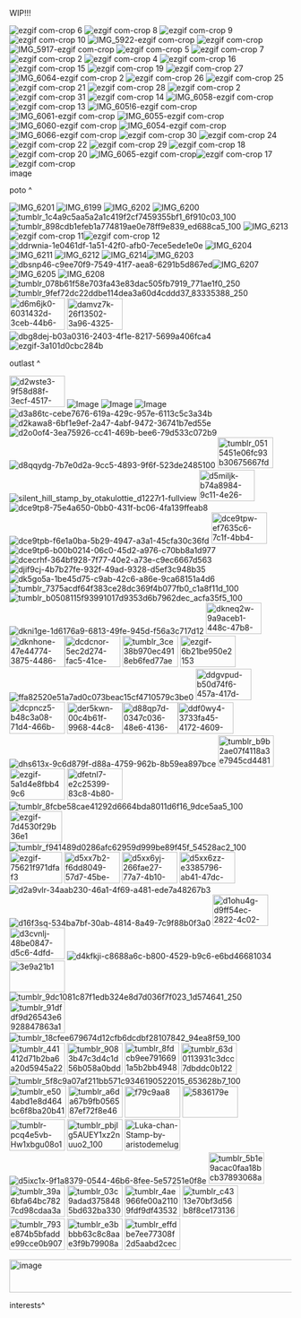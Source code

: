 WIP!!!



![ezgif com-crop 6](https://github.com/user-attachments/assets/78627f35-2657-44a3-b334-469203ef9240)
![ezgif com-crop 8](https://github.com/user-attachments/assets/1759742b-28b0-473e-b484-c86005440bc8)
![ezgif com-crop 9](https://github.com/user-attachments/assets/973615e7-34e0-43c3-bdbe-9134d04b5cda)
![ezgif com-crop 10](https://github.com/user-attachments/assets/5b1a3739-23dd-47c5-b21f-f1e2b3deae48)
![IMG_5922-ezgif com-crop](https://github.com/user-attachments/assets/10c9c82d-2e5f-4ab7-9c25-b53307260072)
![ezgif com-crop](https://github.com/user-attachments/assets/ecd6189f-70be-4cb3-bbdf-090392c53448)
![IMG_5917-ezgif com-crop](https://github.com/user-attachments/assets/02880c96-638a-4bb5-8c29-d912c9e0f429)
![ezgif com-crop 5](https://github.com/user-attachments/assets/560a315b-5d60-4e35-9b09-36f05ecfedac)
![ezgif com-crop 7](https://github.com/user-attachments/assets/9840afe2-7f30-4753-bc5c-9bfb81feb64d)
![ezgif com-crop 2](https://github.com/user-attachments/assets/901aa7da-419a-4851-a49f-7aae044e0fdb)
![ezgif com-crop 4](https://github.com/user-attachments/assets/7c878b35-37fc-4388-b445-6aab1c4cd4b6)
![ezgif com-crop 16](https://github.com/user-attachments/assets/94c727f7-16a4-4d2b-b44e-afdc02eeb995)
![ezgif com-crop 15](https://github.com/user-attachments/assets/af27506b-9aa1-4aec-a464-795a3cda2172)
![ezgif com-crop 19](https://github.com/user-attachments/assets/0f2b8f26-59e1-4630-a2ca-61831efbb52a)
![ezgif com-crop 27](https://github.com/user-attachments/assets/d04b6eab-d362-4880-a2e0-5e6756b6c4a7)
![IMG_6064-ezgif com-crop 2](https://github.com/user-attachments/assets/e42c955b-e5f6-424a-a657-d07c946c71b1)
![ezgif com-crop 26](https://github.com/user-attachments/assets/7f10abfb-5280-4dab-a7f8-36eca07c2583)
![ezgif com-crop 25](https://github.com/user-attachments/assets/42285c9c-18c1-4632-b566-21e8833046f3)
![ezgif com-crop 21](https://github.com/user-attachments/assets/c7ed7c82-6a88-4819-8c70-d98d3a7230d6)
![ezgif com-crop 28](https://github.com/user-attachments/assets/63edd50a-cafc-4300-97d1-6749b63a2e7e)
![ezgif com-crop 2](https://github.com/user-attachments/assets/7e1f1589-b59c-4e33-8c60-8c2f26b8923d)
![ezgif com-crop 31](https://github.com/user-attachments/assets/9c1af7fe-1e04-4be6-976e-185f9950f98f)
![ezgif com-crop 14](https://github.com/user-attachments/assets/4e39d42a-4344-4bbe-b6cc-30578745e5fa)
![IMG_6058-ezgif com-crop](https://github.com/user-attachments/assets/97049a0a-c5ae-4271-a4a6-8faa9fd89775)
![ezgif com-crop 13](https://github.com/user-attachments/assets/4af5566c-8c97-4a5b-b323-2d53a5349775)
![IMG_605!6-ezgif com-crop](https://github.com/user-attachments/assets/6aab4ae8-9125-45b2-9f2d-61cd42e0ab7f)
![IMG_6061-ezgif com-crop](https://github.com/user-attachments/assets/dc3de8d1-8302-415b-bd9d-f441efd1ff9e)
![IMG_6055-ezgif com-crop](https://github.com/user-attachments/assets/e5793c83-d2a4-4148-903a-4167646fb2a7)![IMG_6060-ezgif com-crop](https://github.com/user-attachments/assets/541fb539-bc6d-408f-85c9-df6f3caa0d70)
![IMG_6054-ezgif com-crop](https://github.com/user-attachments/assets/5bb17e14-e37b-409d-9241-7303117c7260)
![IMG_6066-ezgif com-crop](https://github.com/user-attachments/assets/99e91d97-792e-425a-9a30-5e16027f244a)
![ezgif com-crop 30](https://github.com/user-attachments/assets/409fa0b6-0990-4dba-8ca1-4d0dbed3fda0)
![ezgif com-crop 24](https://github.com/user-attachments/assets/acb1a87f-6fc4-49dc-92a9-1e07b14654e4)
![ezgif com-crop 22](https://github.com/user-attachments/assets/401e0f48-c02b-4248-9056-eec483a41d06)
![ezgif com-crop 29](https://github.com/user-attachments/assets/d8cc80a3-937e-4259-928f-11ba602437d7)
![ezgif com-crop 18](https://github.com/user-attachments/assets/d535b7ea-c433-4407-a8a7-774b3b96e9e6)
![ezgif com-crop 20](https://github.com/user-attachments/assets/7aeb4233-a2d3-431d-b9ed-9b3825af5dd8)
![IMG_6065-ezgif com-crop](https://github.com/user-attachments/assets/26748c47-ecb3-4b19-b699-357714dbee53)![ezgif com-crop 17](https://github.com/user-attachments/assets/5713215e-58c3-4a9b-b76c-712212d5ff8c)
![ezgif com-crop](https://github.com/user-attachments/assets/d965f6c5-3c35-4f0c-be61-ba5fc846e373)
<img width="3000" height="16" alt="image" src="https://github.com/user-attachments/assets/8e5967af-c15e-468d-afcc-00ca97f82f02" />

poto ^

![IMG_6201](https://github.com/user-attachments/assets/9bb4435a-e34e-4cbb-ac13-4b45179a7b6f)
![IMG_6199](https://github.com/user-attachments/assets/3e257eb1-7a3d-40be-87a4-7ac85a8a671e)
![IMG_6202](https://github.com/user-attachments/assets/772c6ad0-6641-4acf-acc9-1d125be25b16)
![IMG_6200](https://github.com/user-attachments/assets/cc2291ee-eca4-4ac3-b3e8-eadb369614dd)![tumblr_1c4a9c5aa5a2a1c419f2cf7459355bf1_6f910c03_100](https://github.com/user-attachments/assets/21bc4d58-6557-495a-a115-1c13c1cce5ee)
![tumblr_898cdb1efeb1a774819ae0e78ff9e839_ed688ca5_100](https://github.com/user-attachments/assets/de41b432-1674-4c41-b1eb-f87dabef8e1a)
![IMG_6213](https://github.com/user-attachments/assets/09949f47-8e3e-4af8-8555-334dfb8bc308)![ezgif com-crop 11](https://github.com/user-attachments/assets/828af832-c2fc-4ea7-a8c5-c681bad50df0)![ezgif com-crop 12](https://github.com/user-attachments/assets/f85cc5ae-1a80-4b04-a0b3-82d720a3e42b)
![ddrwnia-1e0461df-1a51-42f0-afb0-7ece5ede1e0e](https://github.com/user-attachments/assets/27d76a62-1af5-4de5-b2e9-93a2fc73ed1d)
![IMG_6204](https://github.com/user-attachments/assets/44eb8a83-76f7-4d52-a780-667f315f0fe2)
![IMG_6211](https://github.com/user-attachments/assets/666bd891-97b2-4090-a09e-d4d5b1d70dad)
 ![IMG_6212](https://github.com/user-attachments/assets/48e3b2a2-5062-4226-9eec-4ab5ac97a2ae)
![IMG_6214](https://github.com/user-attachments/assets/795fe5bd-1359-440b-8f9a-00ac82095730)![IMG_6203](https://github.com/user-attachments/assets/cd2731bb-56a8-4adf-8799-cb3d24158c4a)![dbsnp46-c9ee70f9-7549-41f7-aea8-6291b5d867ed](https://github.com/user-attachments/assets/95190df7-449e-4fd0-aa21-1725e6edccfb)![IMG_6207](https://github.com/user-attachments/assets/d594e435-8fa2-4a34-b75f-7e873f7f5ac7)
![IMG_6205](https://github.com/user-attachments/assets/50d1222a-9355-47b6-a275-2e187787825a)
![IMG_6208](https://github.com/user-attachments/assets/3f790872-0352-4cdc-af82-0fed9e5d0f9b) ![tumblr_078b61f58e703fa43e83dac505fb7919_771ae1f0_250](https://github.com/user-attachments/assets/26cff907-80e8-4c97-8dc8-4de7d51edb14)
 ![tumblr_9fef72dc22ddbe114dea3a60d4cddd37_83335388_250](https://github.com/user-attachments/assets/da340f35-8989-4701-8a52-d91cda29041d)
<img width="99" height="57" alt="d6m6jk0-6031432d-3ceb-44b6-8a38-3a05ede7618c" src="https://github.com/user-attachments/assets/1439f357-9d8e-4454-9450-377c55419bca" />  <img width="99" height="56" alt="damvz7k-26f13502-3a96-4325-aecb-4dde39b67814" src="https://github.com/user-attachments/assets/aa8e398b-5da0-4f83-a0d9-bb4673a6fa99" />
   ![dbg8dej-b03a0316-2403-4f1e-8217-5699a406fca4](https://github.com/user-attachments/assets/2e753df9-c38f-40ea-9182-4183f39485aa) 
![ezgif-3a101d0cbc284b](https://github.com/user-attachments/assets/d1b7a08b-9fdb-49e9-9537-d7616d1d73b2)

outlast ^

<img width="99" height="56" alt="d2wste3-9f58d88f-3ecf-4517-8435-2edf8d59f9be" src="https://github.com/user-attachments/assets/5b2d72e3-3428-4231-9c0b-ae7a9b6eabdc" />   ![Image](https://github.com/user-attachments/assets/77dec6ab-0560-425e-87a4-fb4162fbbd9f)
![Image](https://github.com/user-attachments/assets/0bca4b92-fb30-4266-bf12-e1c15821977d)
![Image](https://github.com/user-attachments/assets/bfbc01ae-2482-4ac2-8b6b-0e32747f2981)
![d3a86tc-cebe7676-619a-429c-957e-6113c5c3a34b](https://github.com/user-attachments/assets/50f21e30-38b6-4eda-96c2-a2944c7ea44c)![d2kawa8-6bf1e9ef-2a47-4abf-9472-36741b7ed55e](https://github.com/user-attachments/assets/ce414f81-33d9-449c-92b9-67de441ca914)![d2o0of4-3ea75926-cc41-469b-bee6-79d533c072b9](https://github.com/user-attachments/assets/b156d5c0-ff33-4bfa-b1e1-9aafc1448cd9)![d8qqydg-7b7e0d2a-9cc5-4893-9f6f-523de2485100](https://github.com/user-attachments/assets/df1d6f34-7446-4a14-b555-8246e58b07a2)
<img width="99" height="55" alt="tumblr_0515451e06fc93b30675667fd567b9cd_69a02a00_100" src="https://github.com/user-attachments/assets/72e55e1b-f680-4e94-a6b8-e4db3fb2e40c" />
![silent_hill_stamp_by_otakulottie_d1227r1-fullview](https://github.com/user-attachments/assets/ff2bc0f9-304f-4f06-a477-8e864bf522b3)
<img width="99" height="56" alt="d5miljk-b74a8984-9c11-4e26-a7eb-e654f4cf8131" src="https://github.com/user-attachments/assets/36cc2c70-760d-4b13-ad2f-30187d0f1c74" />![dce9tp8-75e4a650-0bb0-431f-bc06-4fa139ffeab8](https://github.com/user-attachments/assets/4babdc4d-b29d-4a09-ab88-580b24716dc7)![dce9tpb-f6e1a0ba-5b29-4947-a3a1-45cfa30c36fd](https://github.com/user-attachments/assets/40e9329c-3627-40a1-9218-00ab6491cf94)
<img width="99" height="56" alt="dce9tpw-ef7635c6-7c1f-4bb4-947d-139191cf23d3" src="https://github.com/user-attachments/assets/4f7d306d-839d-40f3-808b-91c6f93459a2" />
![dce9tp6-b00b0214-06c0-45d2-a976-c70bb8a1d977](https://github.com/user-attachments/assets/72145f9e-a72c-4a04-ab93-6527c80b4b8d)
![dcecrhf-364bf928-7f77-40e2-a73e-c9ec6667d563](https://github.com/user-attachments/assets/3ab0c63f-a08f-4e08-b7cd-82c6acdb285a) 
![djif9cj-4b7b27fe-932f-49ad-9328-d5ef3c948b35](https://github.com/user-attachments/assets/a088db58-d3fc-4886-aa7f-dc50e1a89637)
![dk5go5a-1be45d75-c9ab-42c6-a86e-9ca68151a4d6](https://github.com/user-attachments/assets/d7547664-4e2f-426b-ab1e-dabb208812cc)
![tumblr_7375acdf64f383ce28dc369f4b077fb0_c1a8f11d_100](https://github.com/user-attachments/assets/41741d28-c7f0-40a5-b1ed-a3ceb4986681)
![tumblr_b0508115f93991017d9353d6b7962dec_acfa35f5_100](https://github.com/user-attachments/assets/5763673f-1570-4b2d-b5c3-d9fd8f0de99b)
![dkni1ge-1d6176a9-6813-49fe-945d-f56a3c717d12](https://github.com/user-attachments/assets/e1b1fb97-19ee-42df-9074-c4ed907572cf)
<img width="99" height="56" alt="dkneq2w-9a9aceb1-448c-47b8-ac4c-172fa5a7b4e6" src="https://github.com/user-attachments/assets/10114c43-ddde-4ccd-8ce3-8c9507ff5cfb" /><img width="99" height="56" alt="dknhone-47e44774-3875-4486-bf7e-1da5f2d32ed5" src="https://github.com/user-attachments/assets/1493a749-6ef7-4b28-a8fd-f05ddc964e87" /><img width="99" height="56" alt="dcdcnor-5ec2d274-fac5-41ce-a108-bd7364adb9bc" src="https://github.com/user-attachments/assets/debaea9e-25ee-4f66-9d0f-b28054a91945" />
<img width="99" height="56" alt="tumblr_3ce38b970ec4918eb6fed77aea42d4c9_4ad4e4a7_100" src="https://github.com/user-attachments/assets/4af0b8d7-d899-425b-96f4-4286dd6193b6" />
<img width="99" height="56" alt="ezgif-6b21be950e2153" src="https://github.com/user-attachments/assets/bfc45e59-ad99-4ca1-9dca-f8dfd9d9eb5a" />
![ffa82520e51a7ad0c073beac15cf4710579c3be0](https://github.com/user-attachments/assets/dc10bc88-517f-469e-9fdd-e43a505e7248)
<img width="99" height="56" alt="ddgvpud-b50d74f6-457a-417d-bcd5-702915b83e1e" src="https://github.com/user-attachments/assets/b9e86172-52a6-4906-93be-5a224d721fbf" />
<img width="99" height="57" alt="dcpncz5-b48c3a08-71d4-466b-a9ec-eb8198152f3b" src="https://github.com/user-attachments/assets/c115166d-32a1-4117-b946-fe655960c898" />
<img width="99" height="56" alt="der5kwn-00c4b61f-9968-44c8-bf53-a2a63b9dca85" src="https://github.com/user-attachments/assets/c3cf2b05-1d01-4623-b456-5815f8e8424d" /><img width="99" height="56" alt="d88qp7d-0347c036-48e6-4136-846a-1349e13e8a68" src="https://github.com/user-attachments/assets/7a3b2e26-7e99-4e9d-b018-9137c12739bc" /><img width="99" height="56" alt="ddf0wy4-3733fa45-4172-4609-ab6e-305dc6a16f80" src="https://github.com/user-attachments/assets/8bfd4c0d-46ae-4c56-a078-ba01914699f1" />
![dhs613x-9c6d879f-d88a-4759-962b-8b59ea897bce](https://github.com/user-attachments/assets/fbf1352e-51ea-4c86-bfa9-1a50fc1cbfc0)
<img width="99" height="56" alt="tumblr_b9b2ae07f4118a3e7945cd44811a383b_63345c20_100" src="https://github.com/user-attachments/assets/ad27960d-7741-4af2-9f0d-443203b8d123" />
<img width="99" height="56" alt="ezgif-5a1d4e8fbb49c6" src="https://github.com/user-attachments/assets/2a370c23-c231-4da7-be25-ff205a2bb15a" />
<img width="99" height="56" alt="dfetnl7-e2c25399-83c8-4b80-8d48-a1ca699d7e93" src="https://github.com/user-attachments/assets/ab796679-6495-4c54-a065-950efcc780ee" />
 ![tumblr_8fcbe58cae41292d6664bda8011d6f16_9dce5aa5_100](https://github.com/user-attachments/assets/8938beff-3140-4c27-8bf3-74ba7eb7e9da)
 <img width="94" height="56" alt="ezgif-7d4530f29b36e1" src="https://github.com/user-attachments/assets/5a6c1ec3-c4e1-4f47-bcf0-dfd90b106ca8" />
 ![tumblr_f941489d0286afc62959d999be89f45f_54528ac2_100](https://github.com/user-attachments/assets/824e2413-df75-4999-80fc-a467734bf1ce)
 <img width="94" height="56" alt="ezgif-75621f971dfaf3" src="https://github.com/user-attachments/assets/41064ea5-d5fc-4683-b2ab-28e74fc13361" />
 <img width="99" height="56" alt="d5xx7b2-f6dd8049-57d7-45be-8761-241c44d1d4dc" src="https://github.com/user-attachments/assets/9d7ffe5a-a5e7-48f1-bbe2-02d8a44abc16" />
<img width="99" height="56" alt="d5xx6yj-266fae27-77a7-4b10-aa3b-b3fbf459ea59" src="https://github.com/user-attachments/assets/cbcdd3d6-edd8-421c-8486-003577c051e3" />
<img width="99" height="56" alt="d5xx6zz-e3385796-ab41-47dc-ae56-115c6e809657" src="https://github.com/user-attachments/assets/d61c099b-40e9-478d-a928-64f19165fb9b" />
![d2a9vlr-34aab230-46a1-4f69-a481-ede7a48267b3](https://github.com/user-attachments/assets/a771318d-4aef-4146-988d-9389fa37b4c4)
![d16f3sq-534ba7bf-30ab-4814-8a49-7c9f88b0f3a0](https://github.com/user-attachments/assets/dd7974c2-6d9d-4e41-8592-281b9ef3498c)
<img width="99" height="56" alt="d1ohu4g-d9ff54ec-2822-4c02-8085-f44a114a3e1a" src="https://github.com/user-attachments/assets/ee39c260-8b8b-4b2e-9876-c3c772a51e0f" />
<img width="99" height="56" alt="d3cvnlj-48be0847-d5c6-4dfd-b44a-1b3706b02d77" src="https://github.com/user-attachments/assets/b4fc6a9b-30ea-4798-85fa-7d3131f052db" />
![d4kfkji-c8688a6c-b800-4529-b9c6-e6bd46681034](https://github.com/user-attachments/assets/bea530a8-3472-44a8-be97-df763323e253)
<img width="99" height="56" alt="3e9a21b1" src="https://github.com/user-attachments/assets/a1879f91-3a8e-49fb-b358-e02964f16c74" />
![tumblr_9dc1081c87f1edb324e8d7d036f7f023_1d574641_250](https://github.com/user-attachments/assets/5efaa5f5-4b3d-435b-971e-c4cf816087aa)
<img width="99" height="56" alt="tumblr_91dfdf9d26543e6928847863a1e38310_c947f4b6_100" src="https://github.com/user-attachments/assets/4439f4bf-94c8-4580-a6ce-8715a3330896" />
![tumblr_18cfee679674d12cfb6dcdbf28107842_94ea8f59_100](https://github.com/user-attachments/assets/dd31a714-eb3e-41fe-9041-eedf8fcead11)
<img width="99" height="56" alt="tumblr_441412d71b2ba6a20d5945a22e3603f2_d22c0d43_100" src="https://github.com/user-attachments/assets/2b88bf9a-6a30-4434-8b88-c92b64ba97f4" />
<img width="99" height="56" alt="tumblr_9083b47c3d4c1d56b058a0bdd766dc1b_6284b4dc_100" src="https://github.com/user-attachments/assets/fac5d1e4-a0a6-45c8-81a1-40922fdf36f4" />
<img width="97" height="57" alt="tumblr_8fdcb9ee7916691a5b2bb494832a2ac7_4db86849_100" src="https://github.com/user-attachments/assets/887d05cc-9647-4195-84d6-4d7c84938091" />
<img width="99" height="56" alt="tumblr_63d0113931c3dcc7dbddc0b12241524c_70e41f73_100" src="https://github.com/user-attachments/assets/54b9e69f-899b-45cd-bd20-95bb38bb1ff4" />
![tumblr_5f8c9a07af211bb571c9346190522015_653628b7_100](https://github.com/user-attachments/assets/302b49b7-cb91-4d06-980d-d48f496889e7)
<img width="101" height="57" alt="tumblr_e504abd1e8d464bc6f8ba20b410a9850_497c4531_250" src="https://github.com/user-attachments/assets/5a1923fa-ae5b-4d6a-a09d-b998222d6a20" />
<img width="97" height="57" alt="tumblr_a6da67b9fb056587ef72f8e4646d1c62_bdf38776_100" src="https://github.com/user-attachments/assets/387977ae-1024-471f-b102-adbd411c8894" />
<img width="99" height="56" alt="f79c9aa8" src="https://github.com/user-attachments/assets/7a42f98b-ddc2-4696-927b-7b55d64b9f9d" />
<img width="99" height="56" alt="5836179e" src="https://github.com/user-attachments/assets/898b4c2f-768e-424b-a38e-4b0443bad9b1" />
<img width="99" height="56" alt="tumblr-pcq4e5vb-Hw1xbgu08o1-100" src="https://github.com/user-attachments/assets/41a56858-3c5c-45a2-9453-91c1479d7547" />
<img width="99" height="56" alt="tumblr_pbjlg5AUEY1xz2nuuo2_100" src="https://github.com/user-attachments/assets/d6408fb3-4a55-41ff-aa19-0d91ba4d919f" />
<img width="99" height="56" alt="Luka-chan-Stamp-by-aristodemelugix" src="https://github.com/user-attachments/assets/0a7c5164-7359-4be6-8961-04eedd94b1c0" />
![d5ixc1x-9f1a8379-0544-46b6-8fee-5e57251e0f8e](https://github.com/user-attachments/assets/1344efca-6906-4c4d-9d76-5ff7154941e8)
<img width="99" height="56" alt="tumblr_5b1e9acac0faa18bcb37893068a5e25c_09e36fcf_100" src="https://github.com/user-attachments/assets/c882f5de-ec97-4d34-919b-5289cb50837f" />
<img width="99" height="56" alt="tumblr_39a6bfa64bc7827cd98cdaa3a3352da3_c865033e_100" src="https://github.com/user-attachments/assets/ff60b451-bee5-448a-967f-50c755e9d95a" />
<img width="99" height="56" alt="tumblr_03c9adad3758485bd632ba330cfe1112_e01defaa_100" src="https://github.com/user-attachments/assets/0b6c7b55-426a-4c34-b59d-830248a8168b" />
<img width="99" height="56" alt="tumblr_4ae966fe00a21109fdf9df43532e5436_ec2f90c6_100" src="https://github.com/user-attachments/assets/769e749f-4d84-4495-ad69-9d56419136cb" />
<img width="99" height="56" alt="tumblr_c4313e70bf3d56b8f8ce17313624e6a0_463f74c7_100" src="https://github.com/user-attachments/assets/cb39e493-33e4-4262-b7a4-eaf7607bd520" />
<img width="99" height="56" alt="tumblr_793e874b5bfadde99cce0b907d45846b_5ef8b853_100" src="https://github.com/user-attachments/assets/09c583fe-a2fb-43ae-9629-c43993be1726" />
<img width="99" height="56" alt="tumblr_e3bbbb63c8c8aae3f9b79908a6734a86_5a7ea7c5_100" src="https://github.com/user-attachments/assets/38b26e7e-7a9f-47da-8029-4450b85ebbc2" />
<img width="99" height="56" alt="tumblr_effdbe7ee77308f2d5aabd2cecdfb98a_607f002c_100" src="https://github.com/user-attachments/assets/e20b78f0-e48a-4563-a1bc-93783266f02c" />





<img width="1920" height="59" alt="image" src="https://github.com/user-attachments/assets/313afe45-2629-4aab-9470-1ee506fbbecd" />

interests^
